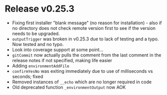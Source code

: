 # Release v0.25.3

- Fixing first installer "blank message" (no reason for installation) - also if no directory does not check remote version first to see if the version needs to be upgraded.
- `outputTrigger` was broken in v0.25.3 due to lack of testing and a typo. Now tested and no typo.
- Look into coverage support at some point...
- `gitCommit` now actually pulls the comment from the last comment in the release notes if not specified, making life easier
- Adding `environmentAddFile`
- `confirmYesNo` was exiting immediately due to use of milliseconds vs seconds; fixed
- Removed instances of `__echo` which are no longer required in code
- Old deprecated function `_environmentOutput` now AOK
